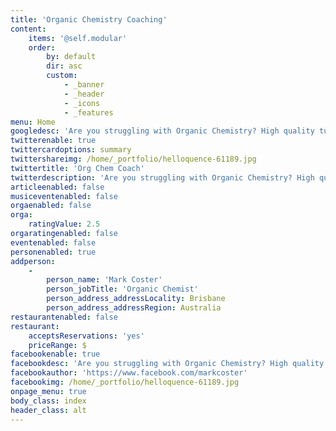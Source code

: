 ```yaml
---
title: 'Organic Chemistry Coaching'
content:
    items: '@self.modular'
    order:
        by: default
        dir: asc
        custom:
            - _banner
            - _header
            - _icons
            - _features
menu: Home
googledesc: 'Are you struggling with Organic Chemistry? High quality tutoring and coaching for organic chemistry. Online anywhere or in-person in Brisbane, Australia.'
twitterenable: true
twittercardoptions: summary
twittershareimg: /home/_portfolio/helloquence-61189.jpg
twittertitle: 'Org Chem Coach'
twitterdescription: 'Are you struggling with Organic Chemistry? High quality tutoring and coaching for organic chemistry. Online anywhere or in-person in Brisbane, Australia.'
articleenabled: false
musiceventenabled: false
orgaenabled: false
orga:
    ratingValue: 2.5
orgaratingenabled: false
eventenabled: false
personenabled: true
addperson:
    -
        person_name: 'Mark Coster'
        person_jobTitle: 'Organic Chemist'
        person_address_addressLocality: Brisbane
        person_address_addressRegion: Australia
restaurantenabled: false
restaurant:
    acceptsReservations: 'yes'
    priceRange: $
facebookenable: true
facebookdesc: 'Are you struggling with Organic Chemistry? High quality tutoring and coaching for organic chemistry. Online anywhere or in-person in Brisbane, Australia.'
facebookauthor: 'https://www.facebook.com/markcoster'
facebookimg: /home/_portfolio/helloquence-61189.jpg
onpage_menu: true
body_class: index
header_class: alt
---
```


